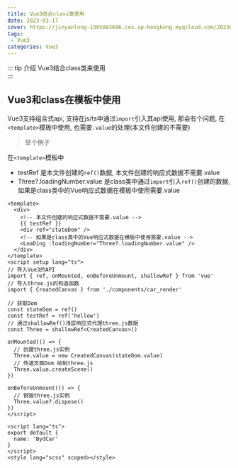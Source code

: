 ```yaml
---
title: Vue3结合class类使用
date: 2023-03-17
cover: https://jinyanlong-1305883696.cos.ap-hongkong.myqcloud.com/202303172027462.jpg
tags:
 - Vue3
categories: Vue3
---
```


::: tip 介绍
Vue3结合class类来使用<br>
:::

<!-- more -->

## Vue3和class在模板中使用

Vue3支持组合式api, 支持在js/ts中通过`import`引入其api使用, 那会有个问题, 在`<template>`模板中使用, 也需要`.value`的处理(本文件创建的不需要)

> 举个例子

在`<template>`模板中

* testRef 是本文件创建的`ref()`数据, 本文件创建的响应式数据不需要.value
* Three?.loadingNumber.value 是class类中通过`import`引入`ref()`创建的数据, 如果是class类中的Vue响应式数据在模板中使用需要.value

```vue
<template>
  <div>
    <!-- 本文件创建的响应式数据不需要.value -->
    {{ testRef }}
    <div ref="stateDom" />
    <!-- 如果是class类中的Vue响应式数据在模板中使用需要.value -->
    <LoaDing :loadingNumber="Three?.loadingNumber.value" />
  </div>
</template>
<script setup lang="ts">
// 导入Vue3的API
import { ref, onMounted, onBeforeUnmount, shallowRef } from 'vue'
// 导入three.js的构造函数
import { CreatedCanvas } from './components/car_render'

// 获取Dom
const stateDom = ref()
const testRef = ref('hellow')
// 通过shallowRef()浅层响应式代理three.js数据
const Three = shallowRef<CreatedCanvas>()

onMounted(() => {
  // 创建three.js实例
  Three.value = new CreatedCanvas(stateDom.value)
  // 传递页面Dom 绘制three.js
  Three.value.createScene()
})

onBeforeUnmount(() => {
  // 销毁three.js实例
  Three.value?.dispose()
})
</script>

<script lang="ts">
export default {
  name: 'BydCar'
}
</script>
<style lang="scss" scoped></style>

```



